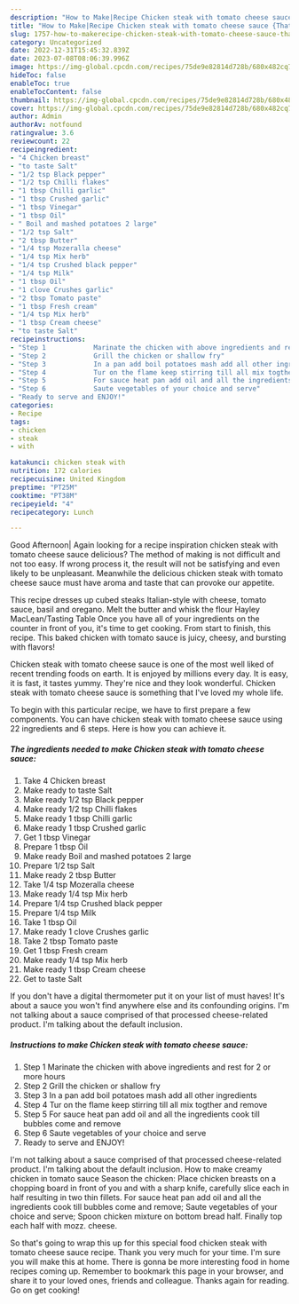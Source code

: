 ```yaml
---
description: "How to Make|Recipe Chicken steak with tomato cheese sauce {That is Delicious"
title: "How to Make|Recipe Chicken steak with tomato cheese sauce {That is Delicious"
slug: 1757-how-to-makerecipe-chicken-steak-with-tomato-cheese-sauce-that-is-delicious
category: Uncategorized
date: 2022-12-31T15:45:32.839Z
date: 2023-07-08T08:06:39.996Z
image: https://img-global.cpcdn.com/recipes/75de9e82814d728b/680x482cq70/chicken-steak-with-tomato-cheese-sauce-recipe-main-photo.jpg
hideToc: false
enableToc: true
enableTocContent: false
thumbnail: https://img-global.cpcdn.com/recipes/75de9e82814d728b/680x482cq70/chicken-steak-with-tomato-cheese-sauce-recipe-main-photo.jpg
cover: https://img-global.cpcdn.com/recipes/75de9e82814d728b/680x482cq70/chicken-steak-with-tomato-cheese-sauce-recipe-main-photo.jpg
author: Admin
authorAv: notfound
ratingvalue: 3.6
reviewcount: 22
recipeingredient:
- "4 Chicken breast"
- "to taste Salt"
- "1/2 tsp Black pepper"
- "1/2 tsp Chilli flakes"
- "1 tbsp Chilli garlic"
- "1 tbsp Crushed garlic"
- "1 tbsp Vinegar"
- "1 tbsp Oil"
- " Boil and mashed potatoes 2 large"
- "1/2 tsp Salt"
- "2 tbsp Butter"
- "1/4 tsp Mozeralla cheese"
- "1/4 tsp Mix herb"
- "1/4 tsp Crushed black pepper"
- "1/4 tsp Milk"
- "1 tbsp Oil"
- "1 clove Crushes garlic"
- "2 tbsp Tomato paste"
- "1 tbsp Fresh cream"
- "1/4 tsp Mix herb"
- "1 tbsp Cream cheese"
- "to taste Salt"
recipeinstructions:
- "Step 1            Marinate the chicken with above ingredients and rest for 2 or more hours"
- "Step 2            Grill the chicken or shallow fry"
- "Step 3            In a pan add boil potatoes mash add all other ingredients"
- "Step 4            Tur on the flame keep stirring till all mix togther and remove"
- "Step 5            For sauce heat pan add oil and all the ingredients cook till bubbles come and remove"
- "Step 6            Saute vegetables of your choice and serve"
- "Ready to serve and ENJOY!"
categories:
- Recipe
tags:
- chicken
- steak
- with

katakunci: chicken steak with 
nutrition: 172 calories
recipecuisine: United Kingdom
preptime: "PT25M"
cooktime: "PT38M"
recipeyield: "4"
recipecategory: Lunch

---
```



Good Afternoon| Again looking for a recipe inspiration chicken steak with tomato cheese sauce delicious? The method of making is not difficult and not too easy. If wrong process it, the result will not be satisfying and even likely to be unpleasant. Meanwhile the delicious chicken steak with tomato cheese sauce must have aroma and taste that can provoke our appetite.





This recipe dresses up cubed steaks Italian-style with cheese, tomato sauce, basil and oregano. Melt the butter and whisk the flour Hayley MacLean/Tasting Table Once you have all of your ingredients on the counter in front of you, it&#39;s time to get cooking. From start to finish, this recipe. This baked chicken with tomato sauce is juicy, cheesy, and bursting with flavors!

Chicken steak with tomato cheese sauce is one of the most well liked of recent trending foods on earth. It is enjoyed by millions every day. It is easy, it is fast, it tastes yummy. They're nice and they look wonderful. Chicken steak with tomato cheese sauce is something that I've loved my whole life.


To begin with this particular recipe, we have to first prepare a few components. You can have chicken steak with tomato cheese sauce using 22 ingredients and 6 steps. Here is how you can achieve it.

<!--inarticleads1-->

##### The ingredients needed to make Chicken steak with tomato cheese sauce:

1. Take 4 Chicken breast
1. Make ready to taste Salt
1. Make ready 1/2 tsp Black pepper
1. Make ready 1/2 tsp Chilli flakes
1. Make ready 1 tbsp Chilli garlic
1. Make ready 1 tbsp Crushed garlic
1. Get 1 tbsp Vinegar
1. Prepare 1 tbsp Oil
1. Make ready  Boil and mashed potatoes 2 large
1. Prepare 1/2 tsp Salt
1. Make ready 2 tbsp Butter
1. Take 1/4 tsp Mozeralla cheese
1. Make ready 1/4 tsp Mix herb
1. Prepare 1/4 tsp Crushed black pepper
1. Prepare 1/4 tsp Milk
1. Take 1 tbsp Oil
1. Make ready 1 clove Crushes garlic
1. Take 2 tbsp Tomato paste
1. Get 1 tbsp Fresh cream
1. Make ready 1/4 tsp Mix herb
1. Make ready 1 tbsp Cream cheese
1. Get to taste Salt


If you don&#39;t have a digital thermometer put it on your list of must haves! It&#39;s about a sauce you won&#39;t find anywhere else and its confounding origins. I&#39;m not talking about a sauce comprised of that processed cheese-related product. I&#39;m talking about the default inclusion. 

<!--inarticleads2-->

##### Instructions to make Chicken steak with tomato cheese sauce:

1. Step 1            Marinate the chicken with above ingredients and rest for 2 or more hours
1. Step 2            Grill the chicken or shallow fry
1. Step 3            In a pan add boil potatoes mash add all other ingredients
1. Step 4            Tur on the flame keep stirring till all mix togther and remove
1. Step 5            For sauce heat pan add oil and all the ingredients cook till bubbles come and remove
1. Step 6            Saute vegetables of your choice and serve
1. Ready to serve and ENJOY!

I&#39;m not talking about a sauce comprised of that processed cheese-related product. I&#39;m talking about the default inclusion. How to make creamy chicken in tomato sauce Season the chicken: Place chicken breasts on a chopping board in front of you and with a sharp knife, carefully slice each in half resulting in two thin fillets. For sauce heat pan add oil and all the ingredients cook till bubbles come and remove; Saute vegetables of your choice and serve; Spoon chicken mixture on bottom bread half. Finally top each half with mozz. cheese. 

So that's going to wrap this up for this special food chicken steak with tomato cheese sauce recipe. Thank you very much for your time. I'm sure you will make this at home. There is gonna be more interesting food in home recipes coming up. Remember to bookmark this page in your browser, and share it to your loved ones, friends and colleague. Thanks again for reading. Go on get cooking!
